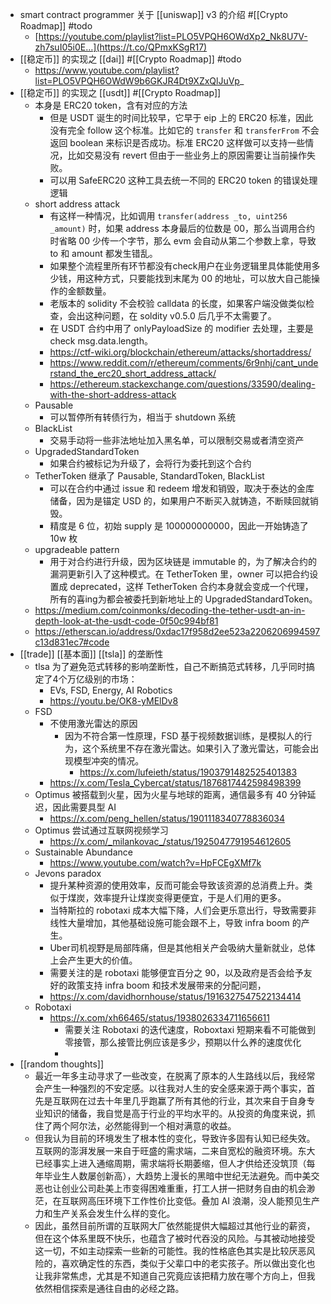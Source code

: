 - smart contract programmer 关于 [[uniswap]] v3 的介绍 #[[Crypto Roadmap]] #todo
	- [https://youtube.com/playlist?list=PLO5VPQH6OWdXp2_Nk8U7V-zh7suI05i0E…](https://t.co/QPmxKSgR17)
- [[稳定币]] 的实现之 [[dai]] #[[Crypto Roadmap]] #todo
	- https://www.youtube.com/playlist?list=PLO5VPQH6OWdW9b6GKJR4Dt9XZxQlJuVp_
- [[稳定币]] 的实现之 [[usdt]] #[[Crypto Roadmap]]
	- 本身是 ERC20 token，含有对应的方法
		- 但是 USDT 诞生的时间比较早，它早于 eip 上的 ERC20 标准，因此没有完全 follow 这个标准。比如它的 `transfer` 和 `transferFrom` 不会返回 boolean 来标识是否成功。标准 ERC20 这样做可以支持一些情况，比如交易没有 revert 但由于一些业务上的原因需要让当前操作失败。
		- 可以用 SafeERC20 这种工具去统一不同的 ERC20 token 的错误处理逻辑
	- short address attack
		- 有这样一种情况，比如调用 `transfer(address _to, uint256 _amount)` 时，如果 address 本身最后的位数是 00，那么当调用合约时省略 00 少传一个字节，那么 evm 会自动从第二个参数上拿，导致 to 和 amount 都发生错乱。
		- 如果整个流程里所有环节都没有check用户在业务逻辑里具体能使用多少钱，用这种方式，只要能找到末尾为 00 的地址，可以放大自己能操作的金额数量。
		- 老版本的 solidity 不会校验 calldata 的长度，如果客户端没做类似检查，会出这种问题，在 soldity v0.5.0 后几乎不太需要了。
		- 在 USDT 合约中用了 onlyPayloadSize 的 modifier 去处理，主要是 check msg.data.length。
		- https://ctf-wiki.org/blockchain/ethereum/attacks/shortaddress/
		- https://www.reddit.com/r/ethereum/comments/6r9nhj/cant_understand_the_erc20_short_address_attack/
		- https://ethereum.stackexchange.com/questions/33590/dealing-with-the-short-address-attack
	- Pausable
		- 可以暂停所有转债行为，相当于 shutdown 系统
	- BlackList
		- 交易手动将一些非法地址加入黑名单，可以限制交易或者清空资产
	- UpgradedStandardToken
		- 如果合约被标记为升级了，会将行为委托到这个合约
	- TetherToken 继承了 Pausable, StandardToken, BlackList
		- 可以在合约中通过  issue 和 redeem 增发和销毁，取决于泰达的金库储备，因为是锚定 USD 的，如果用户不断买入就铸造，不断赎回就销毁。
		- 精度是 6 位，初始 supply 是 100000000000，因此一开始铸造了 10w 枚
	- upgradeable pattern
		- 用于对合约进行升级，因为区块链是 immutable 的，为了解决合约的漏洞更新引入了这种模式。在 TetherToken 里，owner 可以把合约设置成 deprecated，这样 TetherToken 合约本身就会变成一个代理，所有的喜ing为都会被委托到新地址上的 UpgradedStandardToken。
	- https://medium.com/coinmonks/decoding-the-tether-usdt-an-in-depth-look-at-the-usdt-code-0f50c994bf81
	- https://etherscan.io/address/0xdac17f958d2ee523a2206206994597c13d831ec7#code
- [[trade]] [[基本面]] [[tsla]] 的垄断性
	- tlsa 为了避免范式转移的影响垄断性，自己不断搞范式转移，几乎同时搞定了4个万亿级别的市场：
		- EVs, FSD, Energy, AI Robotics
		- https://youtu.be/OK8-yMElDv8
	- FSD
		- 不使用激光雷达的原因
			- 因为不符合第一性原理，FSD 基于视频数据训练，是模拟人的行为，这个系统里不存在激光雷达。如果引入了激光雷达，可能会出现模型冲突的情况。
				- https://x.com/lufeieth/status/1903791482525401383
		- https://x.com/Tesla_Cybercat/status/1876817442598498399
	- Optimus 被搭载到火星，因为火星与地球的距离，通信最多有 40 分钟延迟，因此需要具型 AI
		- https://x.com/peng_hellen/status/1901118340778836034
	- Optimus 尝试通过互联网视频学习
		- https://x.com/_milankovac_/status/1925047791954612605
	- Sustainable Abundance
		- https://www.youtube.com/watch?v=HpFCEgXMf7k
	- Jevons paradox
		- 提升某种资源的使用效率，反而可能会导致该资源的总消费上升。类似于煤炭，效率提升让煤炭变得更便宜，于是人们用的更多。
		- 当特斯拉的 robotaxi 成本大幅下降，人们会更乐意出行，导致需要非线性大量增加，其他基础设施可能会跟不上，导致 infra boom 的产生。
		- Uber司机视野是局部阵痛，但是其他相关产会吸纳大量新就业，总体上会产生更大的价值。
		- 需要关注的是 robotaxi 能够便宜百分之 90，以及政府是否会给予友好的政策支持 infra boom 和技术发展带来的分配问题，
		- https://x.com/davidhornhouse/status/1916327547522134414
	- Robotaxi
		- https://x.com/xh66465/status/1938026334711656611
			- 需要关注 Robotaxi 的迭代速度，Roboxtaxi 短期来看不可能做到零接管，那么接管比例应该是多少，预期以什么养的速度优化
			-
- [[random thoughts]]
	- 最近一年多主动寻求了一些改变，在脱离了原本的人生路线以后，我经常会产生一种强烈的不安定感。以往我对人生的安全感来源于两个事实，首先是互联网在过去十年里几乎跑赢了所有其他的行业，其次来自于自身专业知识的储备，我自觉是高于行业的平均水平的。从投资的角度来说，抓住了两个阿尔法，必然能得到一个相对满意的收益。
	- 但我认为目前的环境发生了根本性的变化，导致许多固有认知已经失效。互联网的澎湃发展一来自于旺盛的需求端，二来自宽松的融资环境。东大已经事实上进入通缩周期，需求端将长期萎缩，但人才供给还没筑顶（每年毕业生人数屡创新高），大趋势上漫长的黑暗中世纪无法避免。而中美交恶也让创业公司赴美上市变得困难重重，打工人拼一把财务自由的机会渺茫，在互联网高压环境下工作性价比变低。叠加 AI 浪潮，没人能预见生产力和生产关系会发生什么样的变化。
	- 因此，虽然目前所谓的互联网大厂依然能提供大幅超过其他行业的薪资，但在这个体系里既不快乐，也蕴含了被时代吞没的风险。与其被动地接受这一切，不如主动探索一些新的可能性。我的性格底色其实是比较厌恶风险的，喜欢确定性的东西，类似于父辈口中的老实孩子。所以做出变化也让我非常焦虑，尤其是不知道自己究竟应该把精力放在哪个方向上，但我依然相信探索是通往自由的必经之路。